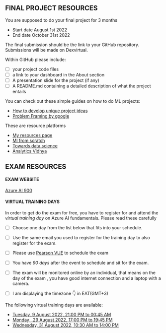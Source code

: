 ## FINAL PROJECT RESOURCES

You are supposed to do your final project for 3 months

 * Start date  August 1st 2022
 *  End date October 31st 2022

The final submission should be the link to your GitHub repository. 
Submissions will be made on Dexvirtual.

Within GitHub please include:
- [ ] your project code files
- [ ] a link to your dashboard in the About section
- [ ] A presentation slide for the project (if any)
- [ ] A README.md containing a detailed description of what the project entails

You can check out these simple guides on how to do ML projects:
* [How to develop unique project ideas](https://towardsdatascience.com/5-steps-to-develop-unique-data-science-project-ideas-6c2b3a0014b)
* [Problem Framing by google](https://developers.google.com/machine-learning/problem-framing)

These are resource platforms
* [My resources page](https://github.com/wanjiru517/Resources)
* [Ml from scratch](https://mlfromscratch.com/tag/machine-learning/)
* [Towards data science](https://towardsdatascience.com/)
* [Analytics Vidhya](https://www.analyticsvidhya.com/)


## EXAM RESOURCES

#### EXAM WEBSITE
[Azure AI 900](https://docs.microsoft.com/en-us/certifications/exams/ai-900)

#### VIRTUAL TRAINING DAYS
In order to get do the exam for free, you have to register for and attend the _virtual training day_ on Azure AI fundamentals. Please read these carefully

- [ ] Choose one day from the list below that fits into your schedule.
- [ ] Use the same email you used to register for the training day to also register for the exam.
- [ ] Please use [Pearson VUE](https://go.microsoft.com/fwlink/?linkid=2187546) to schedule the exam
- [ ] You have _90 days_ after the event to schedule and sit for the exam.
- [ ] The exam will be monitored online by an individual, that means on the day of the exam , you have good internet connection and a laptop with a camera.
- [ ] I am displaying the timezone 👇 in EAT(GMT+3)


The following virtual training days are available:

* [Tuesday, 9 August 2022, 21:00 PM to 00:45 AM](https://mktoevents.com/Microsoft+Event/349441/157-GQE-382)
* [Monday , 29 August 2022, 17:00 PM to 19:45 PM](https://mktoevents.com/Microsoft+Event/349761/157-GQE-382)
* [Wednesday, 31 August 2022, 10:30 AM to 14:00 PM](https://mktoevents.com/Microsoft+Event/349346/157-GQE-382)

